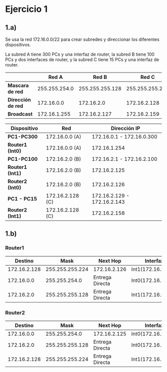# Ejercicio 1
## 1.a)
Se usa la red 172.16.0.0/22 para crear subredes y direccionar los diferentes dispositivos.

La subred A tiene 300 PCs y una interfaz de router, la subred B tiene 100 PCs y dos interfaces de router, y la subred C tiene 15 PCs y una interfaz de router.

|                |Red A        |Red B          |Red C          |
|----------------|-------------|---------------|---------------|
|**Mascara de red**  |255.255.254.0|255.255.255.128|255.255.255.224|
|**Dirección de red**|172.16.0.0   |172.16.2.0     |172.16.2.128   |
|**Broadcast**       |172.16.1.255 |172.16.2.127   |172.16.2.159   |

|Dispositivo     |Red          |Dirección IP   |
|----------------|-------------|---------------|
|**PC1-PC300**       |172.16.0.0 (A)  |172.16.0.1 - 172.16.0.300|
|**Router1 (Int0)**  |172.16.0.0 (A)  |172.16.1.254   |
|**PC1-PC100**       |172.16.2.0 (B)  |172.16.2.1 - 172.16.2.100|
|**Router1 (Int1)**  |172.16.2.0 (B)  |172.16.2.125   |
|**Router2 (Int0)**  |172.16.2.0 (B)  |172.16.2.126   |
|**PC1 - PC15**      |172.16.2.128 (C)|172.16.2.129 - 172.16.2.143|
|**Router2 (Int1)**  |172.16.2.128 (C)|172.16.2.158   |

## 1.b)
### Router1
|Destino     |Mask           |Next Hop       |Interfaz          |
|------------|---------------|---------------|------------------|
|172.16.2.128|255.255.255.224|172.16.2.126   |Int1(172.16.2.125)|
|172.16.0.0  |255.255.254.0  |Entrega Directa|Int0(172.16.1.254)|
|172.16.2.0  |255.255.255.128|Entrega Directa|Int1(172.16.2.125)|

### Router2
|Destino     |Mask           |Next Hop       |Interfaz          |
|------------|---------------|---------------|------------------|
|172.16.0.0  |255.255.254.0  |172.16.2.125   |Int0(172.16.2.126)|
|172.16.2.0  |255.255.255.128|Entrega Directa|Int0(172.16.2.126)|
|172.16.2.128|255.255.255.224|Entrega Directa|Int1(172.16.2.158)|